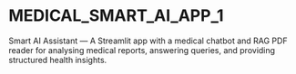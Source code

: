 # MEDICAL_SMART_AI_APP_1
Smart AI Assistant — A Streamlit app with a medical chatbot and RAG PDF reader for analysing medical reports, answering queries, and providing structured health insights.
